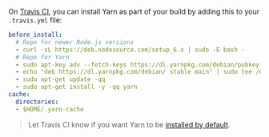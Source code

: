 On [Travis CI](https://travis-ci.org/), you can install Yarn as part of your build by adding this to your `.travis.yml` file:

```yml
before_install:
  # Repo for newer Node.js versions
  - curl -sL https://deb.nodesource.com/setup_6.x | sudo -E bash -
  # Repo for Yarn
  - sudo apt-key adv --fetch-keys https://dl.yarnpkg.com/debian/pubkey.gpg
  - echo "deb https://dl.yarnpkg.com/debian/ stable main" | sudo tee /etc/apt/sources.list.d/yarn.list
  - sudo apt-get update -qq
  - sudo apt-get install -y -qq yarn
cache:
  directories:
  - $HOME/.yarn-cache
```

> Let Travis CI know if you want Yarn to be
> [installed by default](https://github.com/travis-ci/travis-ci/issues/6720).
